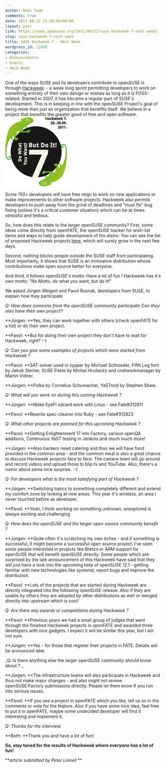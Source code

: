 ```yaml
---
author: News Team
comments: true
date: 2011-09-22 15:49:02+00:00
layout: post
link: https://news.opensuse.org/2011/09/22/suse-hackweek-7-next-week/
slug: suse-hackweek-7-next-week
title: SUSE Hackweek 7 – Next Week
wordpress_id: 11099
categories:
- Announcements
- Events
- Hack Week
---
```


One of the ways SUSE and its developers contribute to openSUSE is through [Hackweek](http://hackweek.opensuse.org): - a week long sprint permitting developers to work on something entirely of their own design or wishes as long as it is FOSS-related. Started in 2007, it has become a regular part of SUSE's development. This is in keeping in line with the openSUSE Project's goal of being more than just an organization that benefits itself. We believe in a project that benefits the greater good of free and open software.![SUSE Hackweek Logo](/wp-content/uploads/2011/09/Hackweek-7-logo.png)

Some 150+ developers will have free reign to work on new applications or make improvements to other software projects. Hackweek also permits developers to push away from the grind of deadlines and "must fix" bug fixing (unless it's a critical customer situation) which can be at times stressful and tedious.

So, how does this relate to the larger openSUSE community? First, some ideas come directly from openFATE, the openSUSE tracker for wish-list items and ways to help guide development of the distro: You can see the list of proposed Hackweek projects [here](https://features.opensuse.org/hackweek), which will surely grow in the next few days.

Second, nothing blocks people outside the SUSE staff from participating. Most importanly, it shows that SUSE is an innovative distribution whose contributions make open source better for everyone.

And third, it follows openSUSE's motto: Have a lot of fun ! Hackweek has it's own motto: "No Motto, do what you want, but do it!"

We asked Jürgen Weigert and Pavol Rusnak, developers from SUSE, to explain how they participate

_Q: How does someone from the openSUSE community participate Can they also have their own project?_

**Jürgen: **Yes, they can work together with others (check openFATE for a list) or do their own project.

**Pavol: **But for doing their own project they don't have to wait for Hackweek, right? :-)

_Q: Can you give some examples of projects which were started from Hackweek ?_

**Pavol: **SAT-solver used in zypper by Michael Schroeder, Fifth Leg font by Jakub Steiner, SUSE Paste by Michal Hrušecký and cnetworkmanager by Martin Vidner.

**Jürgen: **Polka by Cornelius Schumacher, YaSTroid by Stephen Shaw.

_Q: What will you work on during this coming Hackweek ?_

**Jürgen: **Make EyeFI sdcard work with Linux - see Fate#312811

**Pavol: **Rewrite spec-cleaner into Ruby - see Fate#312823

_Q: What other projects are planned for this upcoming Hackweek ?_

**Pavol: **Getting Enlightenment 17 into Factory, various openQA additions, Continuous YaST testing in Jenkins and much much more!

**Jürgen: **Also hackers need catering and thus we will have food provided in the common area - and the common meal is also a great chance to discuss Hackweek projects face to face. The camera team will go around and record videos and upload those to blip.tv and YouTube. Also, there's a rumor about some nice surprise. :-)

_Q: For developers what is the most satisfying part of Hackweek ?_

**Jürgen: **Switching topics to something completely different and extend my comfort zone by looking at new areas. This year it's wireless, an area I never touched before as developer.

**Pavol: **Yeah, I think working on something unknown, unexplored is always exciting and challenging

_Q: How does the openSUSE and the larger open source community benefit ?_

**Jürgen: **Quite often it's scratching my own itches - and if something is successful, it might become a successful open source project. I've seen some people interested in projects like Bretzn or ARM support for openSUSE that will benefit openSUSE directly. Some people which are surprised by the late announcement of this Hackweek have said that they will just have a look into the upcoming beta of openSUSE 12.1 - getting familiar with new technologies like systemd, report bugs and improve the distribution.

**Pavol: **Lots of the projects that are started during Hackweek are directly integrated into the following openSUSE release. Also if they are usable by others they are adopted by other distributions as well or merged directly into upstream which is cool!

_Q: Are there any awards or competitions during Hackweek ?_

**Pavol: **Previous years we had a small group of judges that went through the finished Hackweek projects in openFATE and awarded three developers with nice gadgets. I expect it will be similar this year, but I am not sure.

**Jürgen: **Yes - for those that register their projects in FATE. Details will be announced later.

_Q: Is there anything else the larger openSUSE community should know about ? _

**Jürgen: **The infrastructure teams will also participate in Hackweek and thus not make major changes - and also might not review openSUSE:Factory submissions directly. Please let them know if you run into serious issues.

**Pavol: **If you see a project in openFATE which you like, tell us so in the comments or vote for the feature. Also if you have some nice idea, feel free to put it in openFATE, maybe some undecided developer will find it interesting and implement it.

_Q: Thanks for the interview._

**Both: **Thank you and have a lot of fun!

**So, stay tuned for the results of Hackweek where everyone has a lot of fun!**

**_article submitted by Peter Linnell_
**

